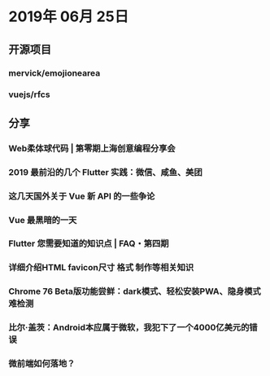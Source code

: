# 2019年 06月 25日

## 开源项目

### mervick/emojionearea

<daily-item
  note="js 表情符插件"
  url="https://github.com/mervick/emojionearea"
  lang="JavaScript,CSS"
  watch="32"
  star="641"
  fork="161"
  :is-chinese="false"/>

### vuejs/rfcs

<daily-item
  note="RFCs for substantial changes / feature additions to Vue core"
  url="https://github.com/vuejs/rfcs"
  lang="other"
  watch="225"
  star="1136"
  fork="98"/>

## 分享

### Web柔体球代码 | 第零期上海创意编程分享会

<daily-item
  note="坏打印机"
  url="https://mp.weixin.qq.com/s/ZqQSbpddd4tDsL3Le-2lkQ"/>

### 2019 最前沿的几个 Flutter 实践：微信、咸鱼、美团

<daily-item
  note="玉刚说"
  url="https://mp.weixin.qq.com/s/TyjwBASNvxnQNXtC3zCG1w"/>

### 这几天国外关于 Vue 新 API 的一些争论

<daily-item
  url="https://juejin.im/post/5d10364e51882532d937f261"/>

### Vue 最黑暗的一天

<daily-item
  url="https://juejin.im/post/5d0f64d4f265da1b67211893"/>

### Flutter 您需要知道的知识点 | FAQ・第四期

<daily-item
  note="谷歌开发者"
  url="https://mp.weixin.qq.com/s/iWQwjC8mEWSX9TNz_hn6rw"/>

### 详细介绍HTML favicon尺寸 格式 制作等相关知识

<daily-item
  url="https://www.zhangxinxu.com/wordpress/2019/06/html-favicon-size-ico-generator/"/>

### Chrome 76 Beta版功能尝鲜：dark模式、轻松安装PWA、隐身模式难检测

<daily-item
  url="https://www.infoq.cn/article/AclzCtMCy2I4x-FUgzhi"/>

### 比尔·盖茨：Android本应属于微软，我犯下了一个4000亿美元的错误

<daily-item
  url="https://www.infoq.cn/article/2q39x7D5Jtlrcf1oI-YD"/>

### 微前端如何落地？

<daily-item
  note="phodal"
  url="https://mp.weixin.qq.com/s/I2Y4N0hwugNV2d6Zk6AdMg"/>

<daily-footer/>
